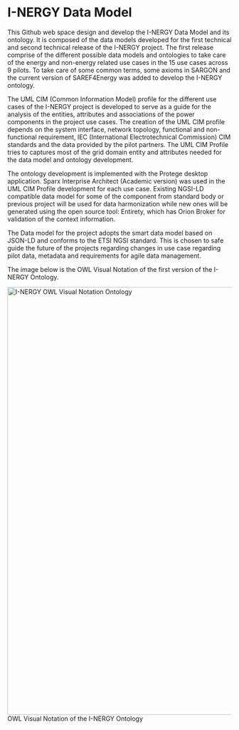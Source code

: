 # I-NERGY Data Model

This Github web space design and develop the I-NERGY Data Model and its ontology. It is composed of the data models developed for the first technical and second technical release of the I-NERGY project.
The first release comprise of the different possible data models and ontologies to take care of the energy and non-energy related use cases in the 15 use cases across 9 pilots.
To take care of some common terms, some axioms in SARGON and the current version of SAREF4Energy was added to develop the I-NERGY ontology.

The UML CIM (Common Information Model) profile for the different use cases of the I-NERGY project is developed to serve as a guide for the analysis of the entities, attributes and associations of the power components in the project use cases. The creation of the UML CIM profile depends on the system interface, network topology, functional and non-functional requirement, IEC (International Electrotechnical Commission) CIM standards and the data provided by the pilot partners. The UML CIM Profile tries to captures most of the grid domain entity and attributes needed for the data model and ontology development. 

The ontology development is implemented with the Protege desktop application.  Sparx Interprise Architect (Academic version) was used in the UML CIM Profile development for each use case.
Existing NGSI-LD compatible data model for some of the component from standard body or previous project will be used for  data harmonization while new ones will be generated using the open source tool: Entirety, which has Orion Broker for validation of the context information.

The Data model for the project adopts the smart data model based on JSON-LD and conforms to the ETSI NGSI standard. This is chosen to safe guide the future of the projects regarding changes in use case regarding pilot data, metadata and requirements for agile data management.

The image below is the OWL Visual Notation of the first version of the I-NERGY Ontology.

<img width="959" alt="I-NERGY OWL Visual Notation Ontology" src="https://user-images.githubusercontent.com/87437869/168423444-84ff7008-13d0-427f-9da3-c1db1643142e.PNG">
                                                 OWL Visual Notation of the I-NERGY Ontology

